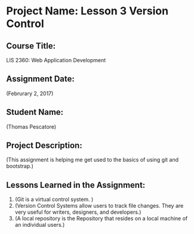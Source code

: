 # Project Name:  Lesson 3 Version Control

## Course Title:
LIS 2360:  Web Application Development

## Assignment Date:  
(Februrary 2, 2017)

## Student Name:  
(Thomas Pescatore)

## Project Description:
(This assignment is helping me get used to the basics of using git and bootstrap.)

## Lessons Learned in the Assignment:
1. (Git is a virtual control system. )
2. (Version Control Systems allow users to track file changes. They are very useful for writers, designers, and developers.)
3. (A local repository is the Repository that resides on a local machine of an individual users.)

